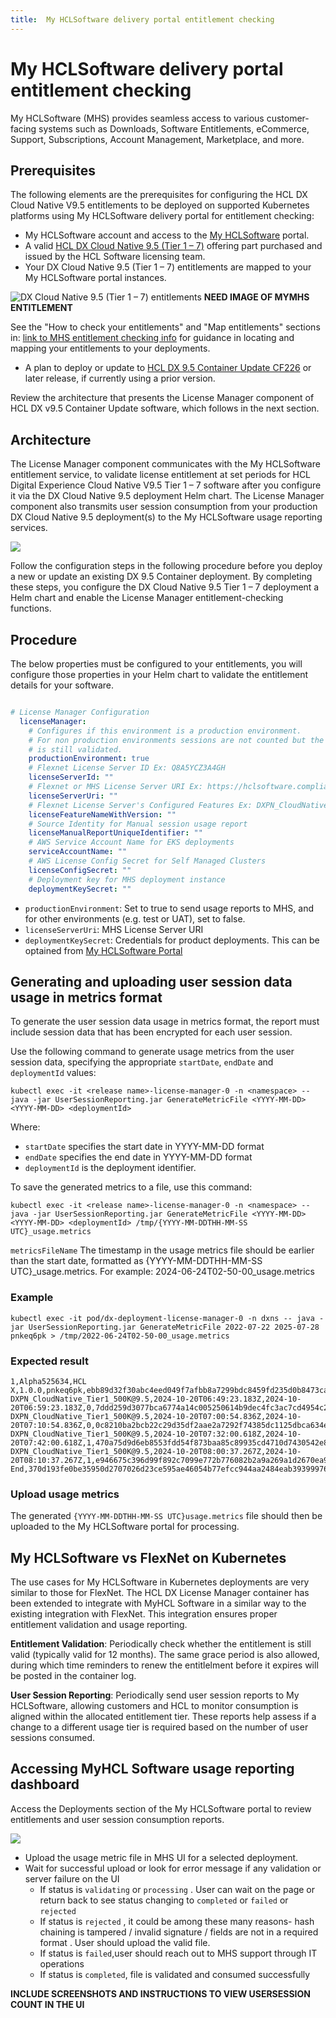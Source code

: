 ```yaml
---
title:  My HCLSoftware delivery portal entitlement checking
---
```


# My HCLSoftware delivery portal entitlement checking
My HCLSoftware (MHS) provides seamless access to various customer-facing systems such as Downloads, Software Entitlements, eCommerce, Support, Subscriptions, Account Management, Marketplace, and more.

## Prerequisites
The following elements are the prerequisites for configuring the HCL DX Cloud Native V9.5 entitlements to be deployed on supported Kubernetes platforms using My HCLSoftware delivery portal for entitlement checking:  

-   My HCLSoftware account and access to the [My HCLSoftware](https://support.hcl-software.com/csm?id=kb_article&sysparm_article=KB0109011) portal.
-   A valid [HCL DX Cloud Native 9.5 (Tier 1 – 7)](https://www.hcltechsw.com/wps/wcm/connect/61f40a7e-d2ca-42d4-b24c-d5adfd4fe54d/HCL+Digital+Experience+Cloud+Native+v9.5.pdf?MOD=AJPERES&CONVERT_TO=url&CACHEID=ROOTWORKSPACE-61f40a7e-d2ca-42d4-b24c-d5adfd4fe54d-n-MmIad) offering part purchased and issued by the HCL Software licensing team.
-   Your DX Cloud Native 9.5 (Tier 1 – 7) entitlements are mapped to your My HCLSoftware portal instances.  
   
   ![DX Cloud Native 9.5 (Tier 1 – 7) entitlements]() **NEED IMAGE OF MYMHS ENTITLEMENT**  

See the "How to check your entitlements" and "Map entitlements" sections in: [link to MHS entitlement checking info]() for guidance in locating and mapping your entitlements to your deployments.
-   A plan to deploy or update to [HCL DX 9.5 Container Update CF226](../../../../whatsnew/cf20/newcf226.md) or later release, if currently using a prior version.

Review the architecture that presents the License Manager component of HCL DX v9.5 Container Update software, which follows in the next section.

## Architecture
The License Manager component communicates with the My HCLSoftware entitlement service, to validate license entitlement at set periods for HCL Digital Experience Cloud Native V9.5 Tier 1 – 7 software after you configure it via the DX Cloud Native 9.5 deployment Helm chart. The License Manager component also transmits user session consumption from your production DX Cloud Native 9.5 deployment(s) to the My HCLSoftware usage reporting services.

![](../../software_licensing_portal/_img/DX_95_container_license_manager_arch_mhs.png) 

Follow the configuration steps in the following procedure before you deploy a new or update an existing DX 9.5 Container deployment. By completing these steps, you configure the DX Cloud Native 9.5 Tier 1 – 7 deployment a Helm chart and enable the License Manager entitlement-checking functions.  

## Procedure
The below properties must be configured to your entitlements, you will configure those properties in your Helm chart to validate the entitlement details for your software.

```yaml

# License Manager Configuration
  licenseManager:
    # Configures if this environment is a production environment.
    # For non production environments sessions are not counted but the license
    # is still validated.
    productionEnvironment: true
    # Flexnet License Server ID Ex: Q8A5YCZ3A4GH
    licenseServerId: ""
    # Flexnet or MHS License Server URI Ex: https://hclsoftware.compliance.flexnetoperations.com
    licenseServerUri: ""
    # Flexnet License Server's Configured Features Ex: DXPN_CloudNative_Tier1_500K@9.5
    licenseFeatureNameWithVersion: ""
    # Source Identity for Manual session usage report
    licenseManualReportUniqueIdentifier: ""
    # AWS Service Account Name for EKS deployments
    serviceAccountName: ""
    # AWS License Config Secret for Self Managed Clusters
    licenseConfigSecret: ""
    # Deployment key for MHS deployment instance
    deploymentKeySecret: ""

```

-   `productionEnvironment`: Set to true to send usage reports to MHS, and for other environments (e.g. test or UAT), set to false.
-   `licenseServerUri`: MHS License Server URI
-   `deploymentKeySecret`: Credentials for product deployments. This can be optained from [My HCLSoftware Portal](https://my.hcltechsw.com/)

## Generating and uploading user session data usage in metrics format
To generate the user session data usage in metrics format, the report must include session data that has been encrypted for each user session.

Use the following command to generate usage metrics from the user session data, specifying the appropriate `startDate`, `endDate` and `deploymentId` values:
```
kubectl exec -it <release name>-license-manager-0 -n <namespace> -- java -jar UserSessionReporting.jar GenerateMetricFile <YYYY-MM-DD> <YYYY-MM-DD> <deploymentId>
```
Where:
-   `startDate` specifies the start date in YYYY-MM-DD format
-   `endDate` specifies the end date in YYYY-MM-DD format
-   `deploymentId` is the deployment identifier.

To save the generated metrics to a file, use this command:

```
kubectl exec -it <release name>-license-manager-0 -n <namespace> -- java -jar UserSessionReporting.jar GenerateMetricFile <YYYY-MM-DD> <YYYY-MM-DD> <deploymentId> /tmp/{YYYY-MM-DDTHH-MM-SS UTC}_usage.metrics
```
`metricsFileName` The timestamp in the usage metrics file should be earlier than the start date, formatted as {YYYY-MM-DDTHH-MM-SS UTC}_usage.metrics. For example: 2024-06-24T02-50-00_usage.metrics

### Example

```
kubectl exec -it pod/dx-deployment-license-manager-0 -n dxns -- java -jar UserSessionReporting.jar GenerateMetricFile 2022-07-22 2025-07-28 pnkeq6pk > /tmp/2022-06-24T02-50-00_usage.metrics
```

### Expected result

```
1,Alpha525634,HCL X,1.0.0,pnkeq6pk,ebb89d32f30abc4eed049f7afbb8a7299bdc8459fd235d0b8473ca22e9457c65
DXPN_CloudNative_Tier1_500K@9.5,2024-10-20T06:49:23.183Z,2024-10-20T06:59:23.183Z,0,7ddd259d3077bca6774a14c005250614b9dec4fc3ac7cd4954c2c4ca0212562d
DXPN_CloudNative_Tier1_500K@9.5,2024-10-20T07:00:54.836Z,2024-10-20T07:10:54.836Z,0,0c8210ba2bcb22c29d35df2aae2a7292f74385dc1125dbca634e9d2ba5affcd5
DXPN_CloudNative_Tier1_500K@9.5,2024-10-20T07:32:00.618Z,2024-10-20T07:42:00.618Z,1,470a75d9d6eb8553fdd54f873baa85c89935cd4710d7430542e8696c3eda20d8
DXPN_CloudNative_Tier1_500K@9.5,2024-10-20T08:00:37.267Z,2024-10-20T08:10:37.267Z,1,e946675c396d99f892c7099e772b776082b2a9a269a1d2670ea9063b61ac43e2
End,370d193fe0be35950d2707026d23ce595ae46054b77efcc944aa2484eab39399976854c58321ba5437b78896908a0b78de6b7ee6db989b0ccd28ce5c58bd9a09
```

### Upload usage metrics
The generated `{YYYY-MM-DDTHH-MM-SS UTC}usage.metrics` file should then be uploaded to the My HCLSoftware portal for processing.

## My HCLSoftware vs FlexNet on Kubernetes
The use cases for My HCLSoftware in Kubernetes deployments are very similar to those for FlexNet. The HCL DX License Manager container has been extended to integrate with MyHCL Software in a similar way to the existing integration with FlexNet. This integration ensures proper entitlement validation and usage reporting.

**Entitlement Validation**: Periodically check whether the entitlement is still valid (typically valid for 12 months). The same grace period is also allowed, during which time reminders to renew the entitlelment before it expires will be posted in the container log.

**User Session Reporting**: Periodically send user session reports to My HCLSoftware, allowing customers and HCL to monitor consumption is aligned within the allocated entitlement tier. These reports help assess if a change to a different usage tier is required based on the number of user sessions consumed.

## Accessing MyHCL Software usage reporting dashboard
Access the Deployments section of the My HCLSoftware portal to review entitlements and user session consumption reports.

![](../../software_licensing_portal/_img/upload_usage_metric_file.png) 

- Upload the usage metric file in MHS UI for a selected deployment.
- Wait for successful upload or look for error message if any validation or server failure on the UI 
  - If status is `validating` or `processing` . User can wait on the page or return back to see status changing to `completed` or `failed` or `rejected`
  - If status is `rejected` , it could be among these many reasons- hash chaining is tampered / invalid signature / fields are not in a required format . User should upload the valid file.
  - If status is `failed`,user should reach out to MHS support through IT operations
  - If status is `completed`, file is validated and consumed successfully 

**INCLUDE SCREENSHOTS AND INSTRUCTIONS TO VIEW USERSESSION COUNT IN THE UI**
